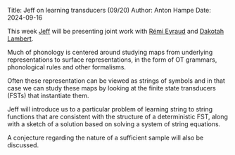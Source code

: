 Title: Jeff on learning transducers (09/20)
Author: Anton Hampe
Date: 2024-09-16

This week [Jeff](https://www.jeffreyheinz.net) will be presenting joint work with [Rémi Eyraud](https://remieyraud.github.io) and [Dakotah Lambert](https://dakotahlambert.com).

Much of phonology is centered around studying maps from underlying representations to surface representations, in the form of OT grammars, phonological rules and other formalisms.

Often these representation can be viewed as strings of symbols and in that case we can study these maps by looking at the finite state transducers (FSTs) that instantiate them.

Jeff will introduce us to a particular problem of learning string to string functions that are consistent with the structure of a deterministic FST, along with a sketch of a solution based on solving a system of string equations. 

A conjecture regarding the nature of a sufficient sample will also be discussed.
